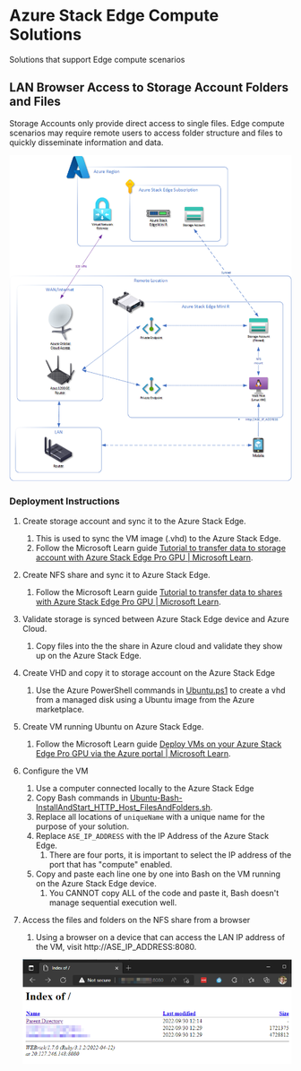 # Azure Stack Edge Compute Solutions

Solutions that support Edge compute scenarios

## LAN Browser Access to Storage Account Folders and Files

Storage Accounts only provide direct access to single files. Edge compute scenarios may require remote users to access folder structure and files to quickly disseminate information and data.

<img src="Arch-AOCA_and_ASE.png" alt="Azure Stack Edge with Azure Orbital Cloud Access" style="zoom:80%;" />


### Deployment Instructions

1. Create storage account and sync it to the Azure Stack Edge.

   1. This is used to sync the VM image (.vhd) to the Azure Stack Edge.
   2. Follow the Microsoft Learn guide [Tutorial to transfer data to storage account with Azure Stack Edge Pro GPU | Microsoft Learn](https://learn.microsoft.com/en-us/azure/databox-online/azure-stack-edge-gpu-deploy-add-storage-accounts).
2. Create NFS share and sync it to Azure Stack Edge.

   1. Follow the Microsoft Learn guide [Tutorial to transfer data to shares with Azure Stack Edge Pro GPU | Microsoft Learn](https://learn.microsoft.com/en-us/azure/databox-online/azure-stack-edge-gpu-deploy-add-shares).
3. Validate storage is synced between Azure Stack Edge device and Azure Cloud.
   1. Copy files into the the share in Azure cloud and validate they show up on the Azure Stack Edge.
4. Create VHD and copy it to storage account on the Azure Stack Edge

   1. Use the Azure PowerShell commands in [Ubuntu.ps1](./Ubuntu.ps1) to create a vhd from a managed disk using a Ubuntu image from the Azure marketplace.
5. Create VM running Ubuntu on Azure Stack Edge.

   1. Follow the Microsoft Learn guide [Deploy VMs on your Azure Stack Edge Pro GPU via the Azure portal | Microsoft Learn](https://learn.microsoft.com/en-us/azure/databox-online/azure-stack-edge-gpu-deploy-virtual-machine-portal#add-a-vm).
6. Configure the VM

   1. Use a computer connected locally to the Azure Stack Edge
   2. Copy Bash commands in [Ubuntu-Bash-InstallAndStart_HTTP_Host_FilesAndFolders.sh](./Ubuntu-Bash-InstallAndStart_HTTP_Host_FilesAndFolders.sh).
   3. Replace all locations of `uniqueName` with a unique name for the purpose of your solution.
   4. Replace `ASE_IP_ADDRESS` with the IP Address of the Azure Stack Edge.
      1. There are four ports, it is important to select the IP address of the port that has "compute" enabled.
   5. Copy and paste each line one by one into Bash on the VM running on the Azure Stack Edge device.
      1. You CANNOT copy ALL of the code and paste it, Bash doesn't manage sequential execution well.
7. Access the files and folders on the NFS share from a browser

   1. Using a browser on a device that can access the LAN IP address of the VM, visit http://ASE_IP_ADDRESS:8080.

   ![BrowserFolderView](./BrowserFolderView.png)